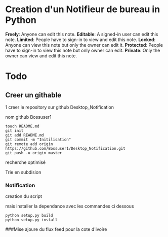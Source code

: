 Creation d'un Notifieur de bureau in Python
==========================

<i class="fa fa-leaf fa-fw"></i> **Freely**: Anyone can edit this note.
<i class="fa fa-pencil fa-fw"></i> **Editable**: A signed-in user can edit this note.
<i class="fa fa-id-card fa-fw"></i> **Limited**: People have to sign-in to view and edit this note.
<i class="fa fa-lock fa-fw"></i> **Locked**: Anyone can view this note but only the owner can edit it.
<i class="fa fa-umbrella fa-fw"></i> **Protected**: People have to sign-in to view this note but only owner can edit.
<i class="fa fa-hand-stop-o fa-fw"></i> **Private**: Only the owner can view and edit this note.

# Todo

## Creer un githable

1 creer le repository sur github Desktop_Notification

nom github Bossuser1 

```
touch README.md
git init
git add README.md
git commit -m "Initilisation"
git remote add origin https://github.com/Bossuser1/Desktop_Notification.git
git push -u origin master

```
recherche optimisé

Trie en subdision

### Notification


creation du script

mais installer la dependance
avec les commandes ci dessous

```
python setup.py build
python setup.py install
```

###Mise ajoure du flux feed pour la cote d'ivoire
